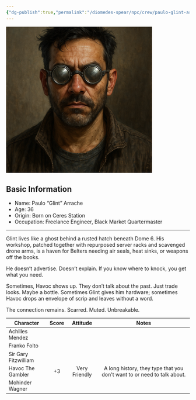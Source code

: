 ```yaml
---
{"dg-publish":true,"permalink":"/diomedes-spear/npc/crew/paulo-glint-arrache/"}
---
```


![Paulo (Glint) Arrache.png](/img/user/Diomedes'%20Spear/Assests/Paulo%20(Glint)%20Arrache.png)
## Basic Information
- Name: Paulo “Glint” Arrache
- Age: 36
- Origin: Born on Ceres Station
- Occupation: Freelance Engineer, Black Market Quartermaster
---

Glint lives like a ghost behind a rusted hatch beneath Dome 6. His workshop, patched together with repurposed server racks and scavenged drone arms, is a haven for Belters needing air seals, heat sinks, or weapons off the books.

He doesn’t advertise. Doesn’t explain. If you know where to knock, you get what you need.

Sometimes, Havoc shows up. They don’t talk about the past. Just trade looks. Maybe a bottle. Sometimes Glint gives him hardware; sometimes Havoc drops an envelope of scrip and leaves without a word.

The connection remains. Scarred. Muted. Unbreakable.


| Character            | Score |   Attitude    |                                  Notes                                  |
| -------------------- | :---: | :-----------: | :---------------------------------------------------------------------: |
| Achilles Mendez      |       |               |                                                                         |
| Franko Folto         |       |               |                                                                         |
| Sir Gary Fitzwilliam |       |               |                                                                         |
| Havoc The Gambler    |  +3   | Very Friendly | A long history, they type that you don't want to or need to talk about. |
| Mohinder Wagner      |       |               |                                                                         |
